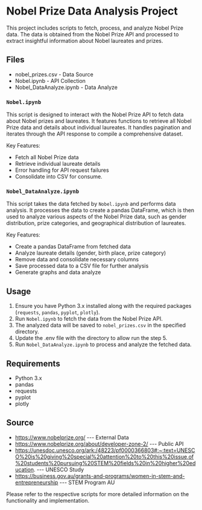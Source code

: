# Nobel Prize Data Analysis Project

This project includes scripts to fetch, process, and analyze Nobel Prize data. The data is obtained from the Nobel Prize API and processed to extract insightful information about Nobel laureates and prizes.

## Files

- nobel_prizes.csv - Data Source
- Nobel.ipynb - API Collection
- Nobel_DataAnalyze.ipynb - Data Analyze

### `Nobel.ipynb`

This script is designed to interact with the Nobel Prize API to fetch data about Nobel prizes and laureates. It features functions to retrieve all Nobel Prize data and details about individual laureates. It handles pagination and iterates through the API response to compile a comprehensive dataset.

Key Features:
- Fetch all Nobel Prize data
- Retrieve individual laureate details
- Error handling for API request failures
- Consolidate into CSV for consume.

### `Nobel_DataAnalyze.ipynb`

This script takes the data fetched by `Nobel.ipynb` and performs data analysis. It processes the data to create a pandas DataFrame, which is then used to analyze various aspects of the Nobel Prize data, such as gender distribution, prize categories, and geographical distribution of laureates.

Key Features:
- Create a pandas DataFrame from fetched data
- Analyze laureate details (gender, birth place, prize category)
- Remove data and consolidate necessary columns
- Save processed data to a CSV file for further analysis
- Generate graphs and data analyze

## Usage

1. Ensure you have Python 3.x installed along with the required packages (`requests`, `pandas`, `pyplot`, `plotly`).
2. Run `Nobel.ipynb` to fetch the data from the Nobel Prize API.
3. The analyzed data will be saved to `nobel_prizes.csv` in the specified directory.
4. Update the .env file with the directory to allow run the step 5.
5. Run `Nobel_DataAnalyze.ipynb` to process and analyze the fetched data.

## Requirements

- Python 3.x
- pandas
- requests
- pyplot
- plotly

## Source

- https://www.nobelprize.org/ --- External Data 
- https://www.nobelprize.org/about/developer-zone-2/ --- Public API
- https://unesdoc.unesco.org/ark:/48223/pf0000366803#:~:text=UNESCO%20is%20giving%20special%20attention%20to%20this%20issue,of%20students%20pursuing%20STEM%20fields%20in%20higher%20education. --- UNESCO Study
- https://business.gov.au/grants-and-programs/women-in-stem-and-entrepreneurship --- STEM Program AU

Please refer to the respective scripts for more detailed information on the functionality and implementation.
